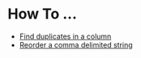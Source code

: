 
# How To ...

+ [Find duplicates in a column](find-duplicates-in-a-column.html)
+ [Reorder a comma delimited string](reorder-a-comma-delimited-string.html)
